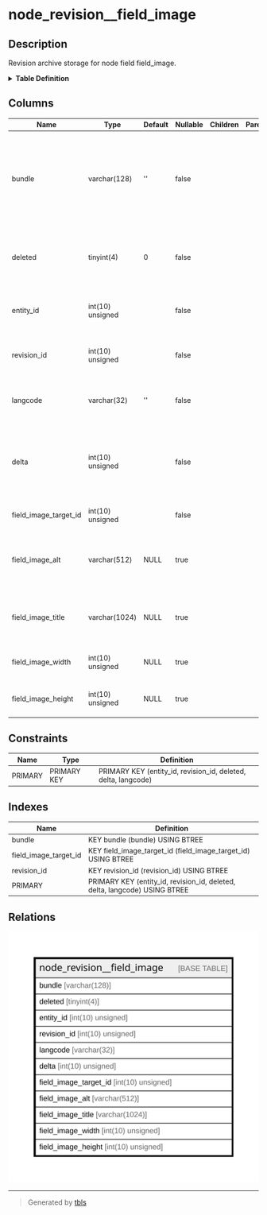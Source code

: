 # node_revision__field_image

## Description

Revision archive storage for node field field_image.

<details>
<summary><strong>Table Definition</strong></summary>

```sql
CREATE TABLE `node_revision__field_image` (
  `bundle` varchar(128) CHARACTER SET ascii COLLATE ascii_general_ci NOT NULL DEFAULT '' COMMENT 'The field instance bundle to which this row belongs, used when deleting a field instance',
  `deleted` tinyint(4) NOT NULL DEFAULT 0 COMMENT 'A boolean indicating whether this data item has been deleted',
  `entity_id` int(10) unsigned NOT NULL COMMENT 'The entity id this data is attached to',
  `revision_id` int(10) unsigned NOT NULL COMMENT 'The entity revision id this data is attached to',
  `langcode` varchar(32) CHARACTER SET ascii COLLATE ascii_general_ci NOT NULL DEFAULT '' COMMENT 'The language code for this data item.',
  `delta` int(10) unsigned NOT NULL COMMENT 'The sequence number for this data item, used for multi-value fields',
  `field_image_target_id` int(10) unsigned NOT NULL COMMENT 'The ID of the file entity.',
  `field_image_alt` varchar(512) DEFAULT NULL COMMENT 'Alternative image text, for the image''s ''alt'' attribute.',
  `field_image_title` varchar(1024) DEFAULT NULL COMMENT 'Image title text, for the image''s ''title'' attribute.',
  `field_image_width` int(10) unsigned DEFAULT NULL COMMENT 'The width of the image in pixels.',
  `field_image_height` int(10) unsigned DEFAULT NULL COMMENT 'The height of the image in pixels.',
  PRIMARY KEY (`entity_id`,`revision_id`,`deleted`,`delta`,`langcode`),
  KEY `bundle` (`bundle`),
  KEY `revision_id` (`revision_id`),
  KEY `field_image_target_id` (`field_image_target_id`)
) ENGINE=InnoDB DEFAULT CHARSET=utf8mb4 COLLATE=utf8mb4_general_ci COMMENT='Revision archive storage for node field field_image.'
```

</details>

## Columns

| Name | Type | Default | Nullable | Children | Parents | Comment |
| ---- | ---- | ------- | -------- | -------- | ------- | ------- |
| bundle | varchar(128) | '' | false |  |  | The field instance bundle to which this row belongs, used when deleting a field instance |
| deleted | tinyint(4) | 0 | false |  |  | A boolean indicating whether this data item has been deleted |
| entity_id | int(10) unsigned |  | false |  |  | The entity id this data is attached to |
| revision_id | int(10) unsigned |  | false |  |  | The entity revision id this data is attached to |
| langcode | varchar(32) | '' | false |  |  | The language code for this data item. |
| delta | int(10) unsigned |  | false |  |  | The sequence number for this data item, used for multi-value fields |
| field_image_target_id | int(10) unsigned |  | false |  |  | The ID of the file entity. |
| field_image_alt | varchar(512) | NULL | true |  |  | Alternative image text, for the image's 'alt' attribute. |
| field_image_title | varchar(1024) | NULL | true |  |  | Image title text, for the image's 'title' attribute. |
| field_image_width | int(10) unsigned | NULL | true |  |  | The width of the image in pixels. |
| field_image_height | int(10) unsigned | NULL | true |  |  | The height of the image in pixels. |

## Constraints

| Name | Type | Definition |
| ---- | ---- | ---------- |
| PRIMARY | PRIMARY KEY | PRIMARY KEY (entity_id, revision_id, deleted, delta, langcode) |

## Indexes

| Name | Definition |
| ---- | ---------- |
| bundle | KEY bundle (bundle) USING BTREE |
| field_image_target_id | KEY field_image_target_id (field_image_target_id) USING BTREE |
| revision_id | KEY revision_id (revision_id) USING BTREE |
| PRIMARY | PRIMARY KEY (entity_id, revision_id, deleted, delta, langcode) USING BTREE |

## Relations

![er](node_revision__field_image.svg)

---

> Generated by [tbls](https://github.com/k1LoW/tbls)
